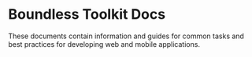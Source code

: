 # Boundless Toolkit Docs

These documents contain information and guides for common tasks and best practices for
developing web and mobile applications.

